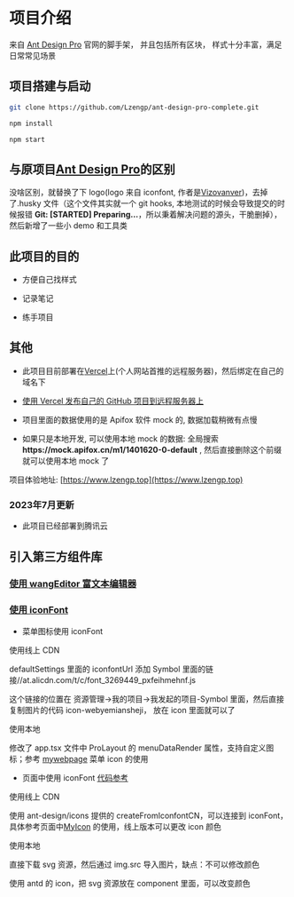 # 项目介绍

来自 [Ant Design Pro](https://pro.ant.design) 官网的脚手架， 并且包括所有区块， 样式十分丰富，满足日常常见场景

## 项目搭建与启动

```bash
git clone https://github.com/Lzengp/ant-design-pro-complete.git

npm install

npm start
```

## 与原项目[Ant Design Pro](https://github.com/ant-design/ant-design-pro)的区别

没啥区别，就替换了下 logo(logo 来自 iconfont, 作者是[Vizovanver](https://www.iconfont.cn/user/detail?spm=a313x.7781069.0.d214f71f6&uid=969416&nid=7Y5iPgJrZJmk))，去掉了.husky 文件（这个文件其实就一个 git hooks, 本地测试的时候会导致提交的时候报错 **Git: [STARTED] Preparing...**，所以秉着解决问题的源头，干脆删掉），然后新增了一些小 demo 和工具类

## 此项目的目的

- 方便自己找样式

- 记录笔记

- 练手项目

## 其他

- 此项目目前部署在[Vercel](https://vercel.com/)上(个人网站首推的远程服务器)，然后绑定在自己的域名下

- [使用 Vercel 发布自己的 GitHub 项目到远程服务器上](https://zhuanlan.zhihu.com/p/549887095)

- 项目里面的数据使用的是 Apifox 软件 mock 的, 数据加载稍微有点慢

- 如果只是本地开发, 可以使用本地 mock 的数据: 全局搜索 **https://<span></span>mock.apifox.cn/m1/1401620-0-default** , 然后直接删除这个前缀就可以使用本地 mock 了

项目体验地址: [https://www.lzengp.top](https://www.lzengp.top)

### 2023年7月更新

- 此项目已经部署到腾讯云

## 引入第三方组件库

### [使用 wangEditor 富文本编辑器](https://www.wangeditor.com/v5/for-frame.html#react)

### [使用 iconFont](https://www.iconfont.cn/)

- 菜单图标使用 iconFont

使用线上 CDN

defaultSettings 里面的 iconfontUrl 添加 Symbol 里面的链接//at.alicdn.com/t/c/font_3269449_pxfeihmehnf.js

这个链接的位置在 资源管理->我的项目->我发起的项目-Symbol 里面，然后直接复制图片的代码 icon-webyemiansheji， 放在 icon 里面就可以了

使用本地

修改了 app.tsx 文件中 ProLayout 的 menuDataRender 属性，支持自定义图标；参考 [mywebpage](./src/components/MenuIcon/index.tsx) 菜单 icon 的使用

- 页面中使用 iconFont [代码参考](./src/pages/mypages/myModularization/index.tsx)

使用线上 CDN

使用 ant-design/icons 提供的 createFromIconfontCN，可以连接到 iconFont，具体参考页面中[MyIcon](./src/components/MyIcon/index.tsx) 的使用，线上版本可以更改 icon 颜色

使用本地

直接下载 svg 资源，然后通过 img.src 导入图片，缺点：不可以修改颜色

使用 antd 的 icon，把 svg 资源放在 component 里面，可以改变颜色
